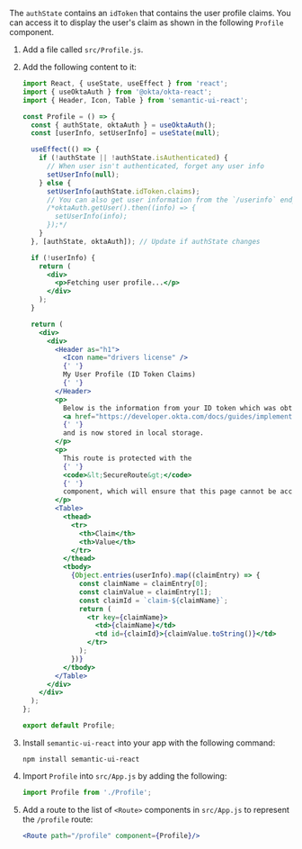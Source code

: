 The `authState` contains an `idToken` that contains the user profile claims. You can access it to display the user's claim as shown in the following `Profile` component.

1. Add a file called `src/Profile.js`.

2. Add the following content to it:

   ```jsx
   import React, { useState, useEffect } from 'react';
   import { useOktaAuth } from '@okta/okta-react';
   import { Header, Icon, Table } from 'semantic-ui-react';

   const Profile = () => {
     const { authState, oktaAuth } = useOktaAuth();
     const [userInfo, setUserInfo] = useState(null);

     useEffect(() => {
       if (!authState || !authState.isAuthenticated) {
         // When user isn't authenticated, forget any user info
         setUserInfo(null);
       } else {
         setUserInfo(authState.idToken.claims);
         // You can also get user information from the `/userinfo` endpoint
         /*oktaAuth.getUser().then((info) => {
           setUserInfo(info);
         });*/
       }
     }, [authState, oktaAuth]); // Update if authState changes

     if (!userInfo) {
       return (
         <div>
           <p>Fetching user profile...</p>
         </div>
       );
     }

     return (
       <div>
         <div>
           <Header as="h1">
             <Icon name="drivers license" />
             {' '}
             My User Profile (ID Token Claims)
             {' '}
           </Header>
           <p>
             Below is the information from your ID token which was obtained during the &nbsp;
             <a href="https://developer.okta.com/docs/guides/implement-auth-code-pkce">PKCE Flow</a>
             {' '}
             and is now stored in local storage.
           </p>
           <p>
             This route is protected with the
             {' '}
             <code>&lt;SecureRoute&gt;</code>
             {' '}
             component, which will ensure that this page cannot be accessed until you have authenticated.
           </p>
           <Table>
             <thead>
               <tr>
                 <th>Claim</th>
                 <th>Value</th>
               </tr>
             </thead>
             <tbody>
               {Object.entries(userInfo).map((claimEntry) => {
                 const claimName = claimEntry[0];
                 const claimValue = claimEntry[1];
                 const claimId = `claim-${claimName}`;
                 return (
                   <tr key={claimName}>
                     <td>{claimName}</td>
                     <td id={claimId}>{claimValue.toString()}</td>
                   </tr>
                 );
               })}
             </tbody>
           </Table>
         </div>
       </div>
     );
   };

   export default Profile;
   ```

3. Install `semantic-ui-react` into your app with the following command:

   ```shell
   npm install semantic-ui-react
   ```

4. Import `Profile` into `src/App.js` by adding the following:

   ```jsx
   import Profile from './Profile';
   ```

5. Add a route to the list of `<Route>` components in `src/App.js` to represent the `/profile` route:

   ```jsx
   <Route path="/profile" component={Profile}/>
   ```
